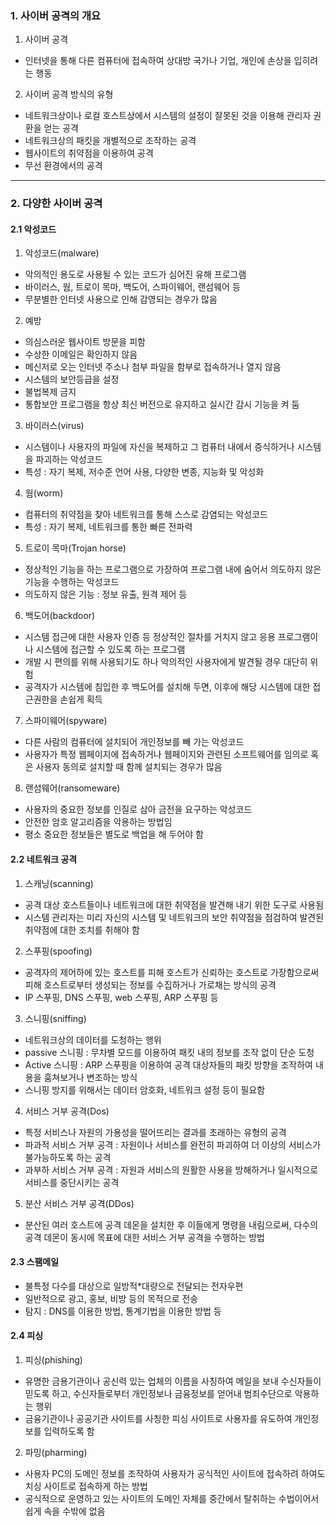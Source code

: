 ### 1. 사이버 공격의 개요

1. 사이버 공격

- 인터넷을 통해 다른 컴퓨터에 접속하여 상대방 국가나 기업, 개인에 손상을 입히려는 행동

2. 사이버 공격 방식의 유형

- 네트워크상이나 로컬 호스트상에서 시스템의 설정이 잘못된 것을 이용해 관리자 권환을 얻는 공격
- 네트워크상의 패킷을 개별적으로 조작하는 공격
- 웹사이트의 취약점을 이용하여 공격
- 무선 환경에서의 공격

---

### 2. 다양한 사이버 공격

#### 2.1 악성코드

1. 악성코드(malware)

- 악의적인 용도로 사용될 수 있는 코드가 심어진 유해 프로그램
- 바이러스, 웜, 트로이 목마, 백도어, 스파이웨어, 랜섬웨어 등
- 무분별한 인터넷 사용으로 인해 감영되는 경우가 많음

2. 예방

- 의심스러운 웹사이트 방문을 피함
- 수상한 이메일은 확인하지 않음
- 메신저로 오는 인터넷 주소나 첨부 파일을 함부로 접속하거나 열지 않음
- 시스템의 보안등급을 설정
- 불법복제 금지
- 통합보안 프로그램을 항상 최신 버전으로 유지하고 실시간 감시 기능을 켜 둠

3. 바이러스(virus)

- 시스템이나 사용자의 파일에 자신을 복제하고 그 컴퓨터 내에서 증식하거나 시스템을 파괴하는 악성코드
- 특성 : 자기 복제, 저수준 언어 사용, 다양한 변종, 지능화 및 악성화

4. 웜(worm)

- 컴퓨터의 취약점을 찾아 네트워크를 통해 스스로 감염되는 악성코드
- 특성 : 자기 복제, 네트워크를 통한 빠른 전파력

5. 트로이 목마(Trojan horse)

- 정상적인 기능을 하는 프로그램으로 가장하여 프로그램 내에 숨어서 의도하지 않은 기능을 수행하는 악성코드
- 의도하지 않은 기능 : 정보 유출, 원격 제어 등

6. 백도어(backdoor)

- 시스템 접근에 대한 사용자 인증 등 정상적인 절차를 거치지 않고 응용 프로그램이나 시스템에 접근할 수 있도록 하는 프로그램
- 개발 시 편의를 위해 사용되기도 하나 악의적인 사용자에게 발견될 경우 대단히 위험
- 공격자가 시스템에 침입한 후 백도어를 설치해 두면, 이후에 해당 시스템에 대한 접근권한을 손쉽게 획득

7. 스파이웨어(spyware)

- 다른 사람의 컴퓨터에 설치되어 개인정보를 빼 가는 악성코드
- 사용자가 특정 웹페이지에 접속하거나 웹페이지와 관련된 소프트웨어를 임의로 혹은 사용자 동의로 설치할 때 함께 설치되는 경우가 많음

8. 랜섬웨어(ransomeware)

- 사용자의 중요한 정보를 인질로 삼아 금전을 요구하는 악성코드
- 안전한 암호 알고리즘을 악용하는 방법임
- 평소 중요한 정보들은 별도로 백업을 해 두어야 함

#### 2.2 네트워크 공격

1. 스캐닝(scanning)

- 공격 대상 호스트들이나 네트워크에 대한 취약점을 발견해 내기 위한 도구로 사용됨
- 시스템 관리자는 미리 자신의 시스템 및 네트워크의 보안 취약점을 점검하여 발견된 취약점에 대한 조치를 취해야 함

2. 스푸핑(spoofing)

- 공격자의 제어하에 있는 호스트를 피해 호스트가 신뢰하는 호스트로 가장함으로써 피해 호스트로부터 생성되는 정보를 수집하거나 가로채는 방식의 공격
- IP 스푸핑, DNS 스푸핑, web 스푸핑, ARP 스푸핑 등

3. 스니핑(sniffing)

- 네트워크상의 데이터를 도청하는 행위
- passive 스니핑 : 무차별 모드를 이용하여 패킷 내의 정보를 조작 없이 단순 도청
- Active 스니핑 : ARP 스푸핑을 이용하여 공격 대상자들의 패킷 방향을 조작하여 내용을 훔쳐보거나 변조하는 방식
- 스니핑 방지를 위해서는 데이터 암호화, 네트워크 설정 등이 필요함

4. 서비스 거부 공격(Dos)

- 특정 서비스나 자원의 가용성을 떨어뜨리는 결과를 초래하는 유형의 공격
- 파과적 서비스 거부 공격 : 자원이나 서비스를 완전히 파괴하여 더 이상의 서비스가 불가능하도록 하는 공격
- 과부하 서비스 거부 공격 : 자원과 서비스의 원활한 사용을 방해하거나 일시적으로 서비스를 중단시키는 공격

5. 분산 서비스 거부 공격(DDos)

- 분산된 여러 호스트에 공격 데몬을 설치한 후 이들에게 명령을 내림으로써, 다수의 공격 데몬이 동시에 목표에 대한 서비스 거부 공격을 수행하는 방법

#### 2.3 스팸메일

- 불특정 다수를 대상으로 일방적\*대량으로 전달되는 전자우편
- 일반적으로 광고, 홍보, 비방 등의 목적으로 전송
- 탐지 : DNS를 이용한 방법, 통계기법을 이용한 방법 등

#### 2.4 피싱

1. 피싱(phishing)

- 유명한 금용기관이나 공신력 있는 업체의 이름을 사칭하여 메일을 보내 수신자들이 믿도록 하고, 수신자들로부터 개인정보나 금융정보를 얻어내 범죄수단으로 악용하는 행위
- 금융기관이나 공공기관 사이트를 사칭한 피싱 사이트로 사용자를 유도하여 개인정보를 입력하도록 함

2. 파밍(pharming)

- 사용자 PC의 도메인 정보를 조작하여 사용자가 공식적인 사이트에 접속하려 하여도 치싱 사이트로 접속하게 하는 방법
- 공식적으로 운영하고 있는 사이트의 도메인 자체를 중간에서 탈취하는 수법이어서 쉽게 속을 수밖에 없음
